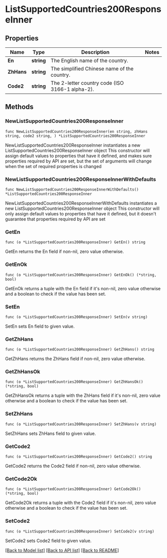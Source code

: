 # ListSupportedCountries200ResponseInner

## Properties

Name | Type | Description | Notes
------------ | ------------- | ------------- | -------------
**En** | **string** | The English name of the country. | 
**ZhHans** | **string** | The simplified Chinese name of the country. | 
**Code2** | **string** | The 2-letter country code (ISO 3166-1 alpha-2). | 

## Methods

### NewListSupportedCountries200ResponseInner

`func NewListSupportedCountries200ResponseInner(en string, zhHans string, code2 string, ) *ListSupportedCountries200ResponseInner`

NewListSupportedCountries200ResponseInner instantiates a new ListSupportedCountries200ResponseInner object
This constructor will assign default values to properties that have it defined,
and makes sure properties required by API are set, but the set of arguments
will change when the set of required properties is changed

### NewListSupportedCountries200ResponseInnerWithDefaults

`func NewListSupportedCountries200ResponseInnerWithDefaults() *ListSupportedCountries200ResponseInner`

NewListSupportedCountries200ResponseInnerWithDefaults instantiates a new ListSupportedCountries200ResponseInner object
This constructor will only assign default values to properties that have it defined,
but it doesn't guarantee that properties required by API are set

### GetEn

`func (o *ListSupportedCountries200ResponseInner) GetEn() string`

GetEn returns the En field if non-nil, zero value otherwise.

### GetEnOk

`func (o *ListSupportedCountries200ResponseInner) GetEnOk() (*string, bool)`

GetEnOk returns a tuple with the En field if it's non-nil, zero value otherwise
and a boolean to check if the value has been set.

### SetEn

`func (o *ListSupportedCountries200ResponseInner) SetEn(v string)`

SetEn sets En field to given value.


### GetZhHans

`func (o *ListSupportedCountries200ResponseInner) GetZhHans() string`

GetZhHans returns the ZhHans field if non-nil, zero value otherwise.

### GetZhHansOk

`func (o *ListSupportedCountries200ResponseInner) GetZhHansOk() (*string, bool)`

GetZhHansOk returns a tuple with the ZhHans field if it's non-nil, zero value otherwise
and a boolean to check if the value has been set.

### SetZhHans

`func (o *ListSupportedCountries200ResponseInner) SetZhHans(v string)`

SetZhHans sets ZhHans field to given value.


### GetCode2

`func (o *ListSupportedCountries200ResponseInner) GetCode2() string`

GetCode2 returns the Code2 field if non-nil, zero value otherwise.

### GetCode2Ok

`func (o *ListSupportedCountries200ResponseInner) GetCode2Ok() (*string, bool)`

GetCode2Ok returns a tuple with the Code2 field if it's non-nil, zero value otherwise
and a boolean to check if the value has been set.

### SetCode2

`func (o *ListSupportedCountries200ResponseInner) SetCode2(v string)`

SetCode2 sets Code2 field to given value.



[[Back to Model list]](../README.md#documentation-for-models) [[Back to API list]](../README.md#documentation-for-api-endpoints) [[Back to README]](../README.md)



